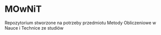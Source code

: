 # MOwNiT
Repozytorium stworzone na potrzeby przedmiotu Metody Obliczeniowe w Nauce i Technice ze studiów
